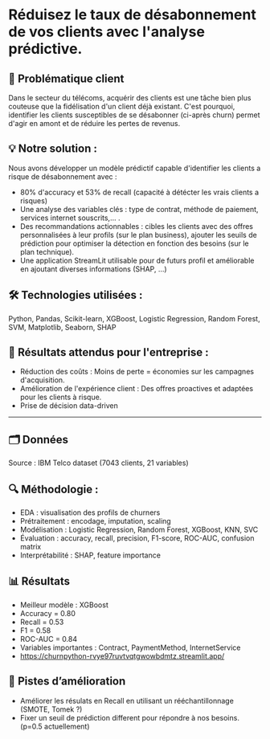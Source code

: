 # Réduisez le taux de désabonnement de vos clients avec l'analyse prédictive.

## 🎯 Problématique client 
Dans le secteur du télécoms, acquérir des clients est une tâche bien plus couteuse que la fidélisation d'un client déjà existant. C'est pourquoi, identifier les clients susceptibles de se désabonner (ci-après churn) permet d'agir en amont et de réduire les pertes de revenus.

## 💡 Notre solution : 

Nous avons développer un modèle prédictif capable d'identifier les clients a risque de désabonnement avec : 
- 80% d'accuracy et 53% de recall (capacité à détécter les vrais clients a risques)
- Une analyse des variables clés : type de contrat, méthode de paiement, services internet souscrits,... .
- Des recommandations actionnables : cibles les clients avec des offres personnalisées à leur profils (sur le plan business), ajouter les seuils de prédiction pour optimiser la détection en fonction des besoins (sur le plan technique).
- Une application StreamLit utilisable pour de futurs profil et améliorable en ajoutant diverses informations (SHAP, ...)

## 🛠️ Technologies utilisées  : 
Python, Pandas, Scikit-learn, XGBoost, Logistic Regression, Random Forest, SVM, Matplotlib, Seaborn, SHAP

## 🚀 Résultats attendus pour l'entreprise : 
- Réduction des coûts : Moins de perte = économies sur les campagnes d'acquisition.
- Amélioration de l'expérience client : Des offres proactives et adaptées pour les clients à risque.
- Prise de décision data-driven

----------------------------------------------------------------------------------

## 🗂️ Données
Source : IBM Telco dataset (7043 clients, 21 variables)

## 🔍 Méthodologie : 
- EDA : visualisation des profils de churners
- Prétraitement : encodage, imputation, scaling
- Modélisation : Logistic Regression, Random Forest, XGBoost, KNN, SVC
- Évaluation : accuracy, recall, precision, F1-score, ROC-AUC, confusion matrix
- Interprétabilité : SHAP, feature importance

## 📊 Résultats
- Meilleur modèle : XGBoost
- Accuracy = 0.80
- Recall = 0.53
- F1 = 0.58
- ROC-AUC = 0.84
- Variables importantes : Contract, PaymentMethod, InternetService
- https://churnpython-rvye97ruvtvqtgwowbdmtz.streamlit.app/

## 🧠 Pistes d’amélioration
- Améliorer les résulats en Recall en utilisant un rééchantillonnage (SMOTE, Tomek ?)
- Fixer un seuil de prédiction different pour répondre à nos besoins. (p=0.5 actuellement)
